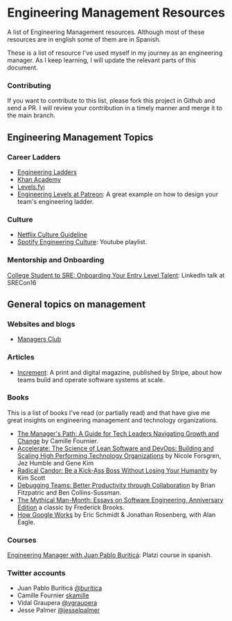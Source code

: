 # Engineering Management Resources

A list of Engineering Management resources. Although most of these resources
are in english some of them are in Spanish.

These is a list of resource I've used myself in my journey as an engineering manager. As I keep learning, I will
update the relevant parts of this document.



### Contributing

If you want to contribute to this list, please fork this project in Github and
send a PR. I will review your contribution in a timely manner and merge it 
to the main branch.


## Engineering Management Topics

### Career Ladders

- [Engineering Ladders](http://www.engineeringladders.com/)
- [Khan Academy](https://engineering.khanacademy.org/posts/career-development.htm)
- [Levels.fyi](https://www.levels.fyi/)
- [Engineering Levels at Patreon](https://levels.patreon.com/): A great example on how to design your team's engineering ladder.

<!-- TODO: other topics -->

<!-- ### 1:1s -->
<!-- ### Hiring -->
<!-- ### Firing -->
<!-- ### Performance measure -->


### Culture

- [Netflix Culture Guideline](https://jobs.netflix.com/culture)
- [Spotify Engineering Culture](https://www.youtube.com/watch?v=Yvfz4HGtoPc&list=PLuV-Wj3HFAwZdJspPQpSuqHfox_4SBEXL): Youtube playlist.


### Mentorship and Onboarding

[College Student to SRE: Onboarding Your Entry Level Talent](https://www.youtube.com/watch?v=TYX5ihgIL7s): LinkedIn talk at SRECon16


## General topics on management

### Websites and blogs

- [Managers Club](https://www.managersclub.com/)


### Articles

- [Increment](https://increment.com/issues/): A print and digital magazine, published by Stripe, about how teams build and operate software systems at scale.


### Books

This is a list of books I've read (or partially read) and that have give me great insights on engineering management and technology organizations.

- [The Manager's Path: A Guide for Tech Leaders Navigating Growth and Change](https://www.amazon.com/-/es/Camille-Fournier/dp/1491973897/) by Camille Fournier.
- [Accelerate: The Science of Lean Software and DevOps: Building and Scaling High Performing Technology Organizations](https://www.amazon.com/-/es/Nicole-Forsgren-PhD/dp/1942788339) by Nicole Forsgren, Jez Humble and Gene Kim
- [Radical Candor: Be a Kick-Ass Boss Without Losing Your Humanity](https://www.amazon.com/-/es/Kim-Scott/dp/1250103509/) by Kim Scott
- [Debugging Teams: Better Productivity through Collaboration](https://www.amazon.com/-/es/Brian-W-Fitzpatrick/dp/1491932058/) by Brian Fitzpatric and Ben Collins-Sussman.
- [The Mythical Man-Month: Essays on Software Engineering, Anniversary Edition](https://www.amazon.com/-/es/Frederick-P-Brooks-Jr/dp/0201835959/) a classic by Frederick Brooks.
- [How Google Works](https://www.howgoogleworks.net/) by Eric Schmidt & Jonathan Rosenberg, with Alan Eagle.


### Courses

[Engineering Manager with Juan Pablo Buriticá](https://platzi.com/cursos/eng-management/): Platzi course in spanish.



### Twitter accounts

- Juan Pablo Buriticá [@buritica](https://twitter.com/buritica)
- Camille Fournier [skamille](https://twitter.com/skamille)
- Vidal Graupera [@vgraupera](https://twitter.com/vgraupera)
- Jesse Palmer [@jesselpalmer](https://twitter.com/jesselpalmer)

